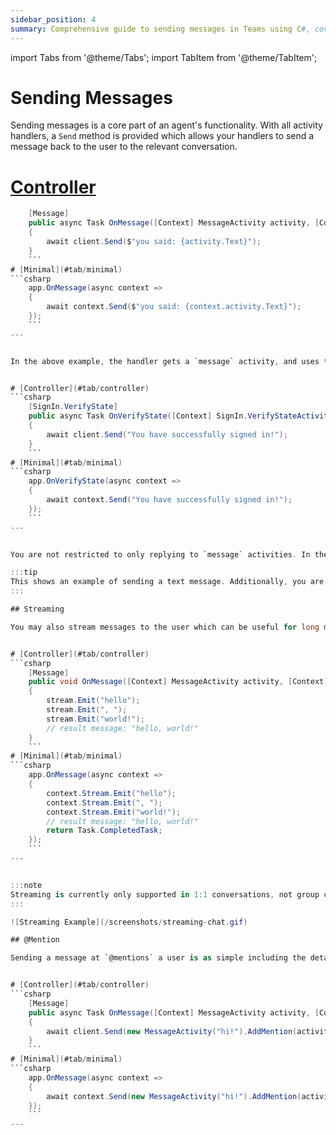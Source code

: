 ```yaml
---
sidebar_position: 4
summary: Comprehensive guide to sending messages in Teams using C#, covering basic text messages, streaming for long-form content, and @mentions, with examples in both controller and minimal API styles.
---
```


import Tabs from '@theme/Tabs';
import TabItem from '@theme/TabItem';

# Sending Messages

Sending messages is a core part of an agent's functionality. With all activity handlers, a `Send` method is provided which allows your handlers to send a message back to the user to the relevant conversation. 


# [Controller](#tab/controller)
```csharp 
    [Message]
    public async Task OnMessage([Context] MessageActivity activity, [Context] IContext.Client client)
    {
        await client.Send($"you said: {activity.Text}");
    }
    ```
# [Minimal](#tab/minimal)
```csharp 
    app.OnMessage(async context =>
    {
        await context.Send($"you said: {context.activity.Text}");
    });
    ```
---


In the above example, the handler gets a `message` activity, and uses the `send` method to send a reply to the user.


# [Controller](#tab/controller)
```csharp 
    [SignIn.VerifyState]
    public async Task OnVerifyState([Context] SignIn.VerifyStateActivity activity, [Context] IContext.Client client)
    {
        await client.Send("You have successfully signed in!");
    }
    ```
# [Minimal](#tab/minimal)
```csharp 
    app.OnVerifyState(async context =>
    {
        await context.Send("You have successfully signed in!");
    });
    ```
---


You are not restricted to only replying to `message` activities. In the above example, the handler is listening to `SignIn.VerifyState` events, which are sent when a user successfully signs in. 

:::tip
This shows an example of sending a text message. Additionally, you are able to send back things like [adaptive cards](../../in-depth-guides/adaptive-cards) by using the same `Send` method. Look at the [adaptive card](../../in-depth-guides/adaptive-cards) section for more details.
:::

## Streaming

You may also stream messages to the user which can be useful for long messages, or AI generated messages. The library makes this simple for you by providing a `Stream` function which you can use to send messages in chunks. 


# [Controller](#tab/controller)
```csharp 
    [Message]
    public void OnMessage([Context] MessageActivity activity, [Context] IStreamer stream)
    {
        stream.Emit("hello");
        stream.Emit(", ");
        stream.Emit("world!");
        // result message: "hello, world!"
    }
    ```
# [Minimal](#tab/minimal)
```csharp 
    app.OnMessage(async context =>
    {
        context.Stream.Emit("hello");
        context.Stream.Emit(", ");
        context.Stream.Emit("world!");
        // result message: "hello, world!"
        return Task.CompletedTask;
    });
    ```
---


:::note
Streaming is currently only supported in 1:1 conversations, not group chats or channels
:::

![Streaming Example](/screenshots/streaming-chat.gif)

## @Mention

Sending a message at `@mentions` a user is as simple including the details of the user using the `AddMention` method


# [Controller](#tab/controller)
```csharp 
    [Message]
    public async Task OnMessage([Context] MessageActivity activity, [Context] IContext.Client client)
    {
        await client.Send(new MessageActivity("hi!").AddMention(activity.From));
    }
    ```
# [Minimal](#tab/minimal)
```csharp 
    app.OnMessage(async context =>
    {
        await context.Send(new MessageActivity("hi!").AddMention(activity.From));
    });
    ```
---

